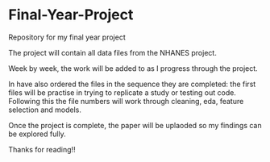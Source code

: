 # Final-Year-Project
Repository for my final year project

The project will contain all data files from the NHANES project.

Week by week, the work will be added to as I progress through the project.

In have also ordered the files in the sequence they are completed: the first files will be practise in trying to replicate a study or testing out code. Following this the file numbers will work through cleaning, eda, feature selection and models. 

Once the project is complete, the paper will be uplaoded so my findings can be explored fully.

Thanks for reading!!